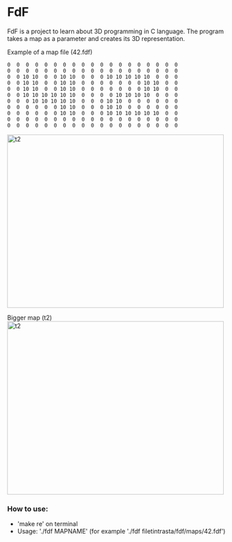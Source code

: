 # FdF
FdF is a project to learn about 3D programming in C language. The program takes a map as a parameter and creates its 3D representation.

Example of a map file (42.fdf)
```
0  0  0  0  0  0  0  0  0  0  0  0  0  0  0  0  0  0  0
0  0  0  0  0  0  0  0  0  0  0  0  0  0  0  0  0  0  0
0  0 10 10  0  0 10 10  0  0  0 10 10 10 10 10  0  0  0
0  0 10 10  0  0 10 10  0  0  0  0  0  0  0 10 10  0  0
0  0 10 10  0  0 10 10  0  0  0  0  0  0  0 10 10  0  0
0  0 10 10 10 10 10 10  0  0  0  0 10 10 10 10  0  0  0
0  0  0 10 10 10 10 10  0  0  0 10 10  0  0  0  0  0  0
0  0  0  0  0  0 10 10  0  0  0 10 10  0  0  0  0  0  0
0  0  0  0  0  0 10 10  0  0  0 10 10 10 10 10 10  0  0
0  0  0  0  0  0  0  0  0  0  0  0  0  0  0  0  0  0  0
0  0  0  0  0  0  0  0  0  0  0  0  0  0  0  0  0  0  0
```

<img src="https://user-images.githubusercontent.com/95418273/224985949-1b5b0770-fe96-4a45-837d-30b33a04380a.gif" alt="t2" width="500" height="400">

Bigger map (t2) <br />
<img src="https://user-images.githubusercontent.com/95418273/224983031-e443fc10-a8f3-4965-8a55-5e95f294f99c.png" alt="t2" width="500" height="400">

### How to use:
* 'make re' on terminal
* Usage: './fdf MAPNAME' (for example './fdf filetintrasta/fdf/maps/42.fdf')
